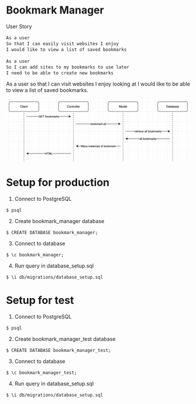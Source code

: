 # Bookmark Manager

User Story 
```
As a user
So that I can easily visit websites I enjoy
I would like to view a list of saved bookmarks

As a user
So I can add sites to my bookmarks to use later
I need to be able to create new bookmarks
```
As a user so that I can visit websites I enjoy looking at I would like to be able to view a list of saved bookmarks. 

![Domain Model](BookmarkDiagram.png)

# Setup for production

1. Connect to PostgreSQL

```
$ psql  
```

2. Create bookmark_manager database

```
$ CREATE DATABASE bookmark_manager;
```

3. Connect to database

```
$ \c bookmark_manager;
```

4. Run query in database_setup.sql

```
$ \i db/migrations/database_setup.sql
```

# Setup for test

1. Connect to PostgreSQL

```
$ psql  
```

2. Create bookmark_manager_test database

```
$ CREATE DATABASE bookmark_manager_test;
```

3. Connect to database

```
$ \c bookmark_manager_test;
```

4. Run query in database_setup.sql

```
$ \i db/migrations/database_setup.sql
```
